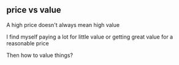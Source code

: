 ---
---

## price vs value 
A high price doesn't always mean high value 

I find myself paying a lot for little value or getting great value for a reasonable price 

Then how to value things? 